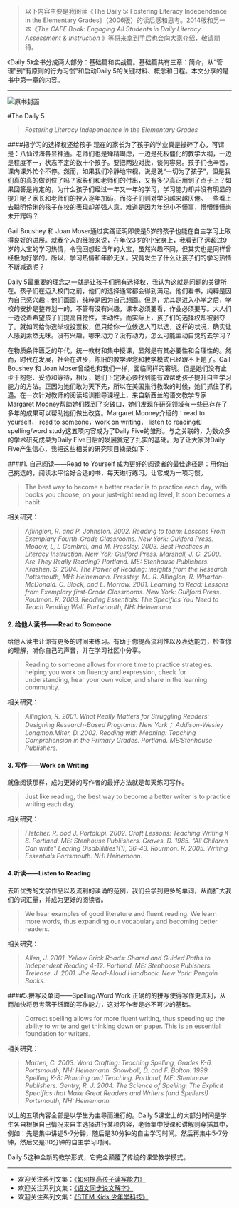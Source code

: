 >以下内容主要是我阅读《The Daily 5: Fostering Literacy Independence in the Elementary Grades》（2006版）的读后感和思考。2014版和另一本《*The CAFE Book: Engaging All Students in Daily Literacy Assessment & Instruction* 》等将来拿到手后也会向大家介绍，敬请期待。

《Daily 5》全书分成两大部分：基础篇和实战篇。基础篇共有三章：简介，从“管理”到“有原则的行为习惯”和启动Daily 5的关键材料、概念和日程。本文分享的是书中第一章的内容。

----

![*原书封面*](http://upload-images.jianshu.io/upload_images/275449-9b095a7c41261460.png?imageMogr2/auto-orient/strip%7CimageView2/2/w/1240)

#The Daily 5

>*Fostering Literacy Independence in the Elementary Grades* 

####把学习的选择权还给孩子
现在的家长为了孩子的学业真是操碎了心，可谓是：八仙过海各显神通。老师们也是殚精竭虑，一边是死板僵化的教学大纲，一边是程度不一，状态不定的数十个孩子。要把两边对拢，谈何容易。孩子们也辛苦，课内课外忙个不停。然而，如果我们冷静地审视，说是说“一切为了孩子”，但是我们真的真的做到位了吗？家长们和老师们的付出，又有多少真正用到了点子上？如果回答是肯定的，为什么孩子们经过一年又一年的学习，学习能力却并没有明显的提升呢？家长和老师们的投入逐年加码，而孩子们则对学习越来越厌倦。一些看上去聪明伶俐的孩子在校的表现却差强人意。难道是因为年纪小不懂事，懵懵懂懂尚未开窍吗？

Gail Boushey 和 Joan Moser通过实践证明即使是5岁的孩子也能在自主学习上取得良好的进展。就我个人的经验来说，在年仅3岁的小宝身上，我看到了远超过9岁的大宝的学习热情，令我回想起当年的大宝，虽然兴趣不同，但其实也是同样曾经极为好学的。所以，学习热情和年龄无关。究竟发生了什么让孩子们的学习热情不断减退呢？

Daily 5最重要的理念之一就是让孩子们拥有选择权，我认为这就是问题的关键所在。孩子们在迈入校门之前，他们的选择通常都会得到满足。他们看书，纯粹是因为自己感兴趣；他们画画，纯粹是因为自己想画。但是，尤其是进入小学之后，学校的安排是整齐划一的，不管有没有兴趣，课本必须要看，作业必须要写。大人们一边说着希望孩子们提高自觉性，主动性。而实际上，孩子们的选择权却被剥夺了。就如同给你选举权投票权，但只给你一位候选人可以选，这样的状况，确实让人感到索然无味。没有兴趣，哪来动力？没有动力，怎么可能主动自觉的去学习？

在物质条件匮乏的年代，统一教材和集中授课，显然是有其必要性和合理性的。然而，时代在发展，社会在进步，陈旧的教学理念和教学模式已经跟不上趟了。Gail Boushey 和 Joan Moser曾经也和我们一样，面临同样的窘境。但是她们没有止步于抱怨、妥协和等待，相反，她们下定决心要找到能有效帮助孩子提升自主学习能力的方法。正因为她们敢为天下先，所以在美国推行教改的时候，她们抓住了机遇。在一次针对教师的阅读培训指导课程上，来自新西兰的语文教学专家Margaret Mooney帮助她们找到了突破口，她们发现在研究领域有一些已存在了多年的成果可以帮助她们做出改变。Margaret Mooney介绍的：read to yourself， read to someone，work on writing， listen to reading和spelling/word study这五项内容成为了Daily Five的雏形。与之关联的，为数众多的学术研究成果为Daily Five日后的发展奠定了扎实的基础。为了让大家对Daily Five产生信心，我把这些相关的研究项目摘录如下：

####1. 自己阅读——Read to Yourself
成为更好的阅读者的最佳途径是：用你自己挑选的，阅读水平恰好合适的书，每天进行练习。让它成为一项习惯。
>The best way to become a better reader is to practice each day, with  books you choose, on your just-right reading level, It soon becomes a habit.

相关研究：
>*Aflinglon, R. and P. Johnston. 2002. Reading to team: Lessons From Exemplary Fourth-Grade Classrooms. New York: Guilford Press.
Moaow, L, L Gombrel, and M. Pressley. 2003. Best Practices in Literacy Instruction. New Yok: Guilford Press.
Marshall, J. C. 2000. Are They Really Reading? Portland. ME: Stenhouse Publishers.
Krashen. S. 2004. The Power of Reading: insights from the Research. Pottsmouth, MH: Heinemonn.
Presstey. M.. R. Allinglon, R. Wharton-McDonald. C. Block, ond L. Morrow. 2001. Learning to Read: Lessons from Exemplary first-Crade Classrooms. New York: Guilford Press.
Routmon. R. 2003. Reading Essentials: The Specifics You Need to Teach Reading Well. Portsmouth, NH: Helnemann.*

#### 2. 给他人读书——Read to Someone
给他人读书让你有更多的时间来练习。有助于你提高流利性以及表达能力，检查你的理解，听你自己的声音，并在学习社区中分享。
>Reading to someone allows for more time to practice strategies. helping you work on fluency and expression, check for understanding, hear your own voice, and share in the learning community.

相关研究：
>*Allington, R. 2001. What Really Matters  for Struggling Readers: Designing Research-Based Programs. New York；
Addison-Wesiey Longmon.Miter, D. 2002. Reoding with Meaning: Teaching Comprehension in the Primary Grades. Portland. ME:Stenhouse Publishers.*

#### 3. 写作——Work on Writing
就像阅读那样，成为更好的写作者的最好方法就是每天练习写作。
>Just like reading, the best way to become a better writer is to practice writing each day.

相关研究：
>*Fletcher. R. ood J. Portalupi. 2002. Croft Lessons: Teaching Writing K-8. Portland. ME: Stenhouse Publiishers.
Graves. D. 1985. “All Children Can write" Learing Disablilities1(1), 36-43.
Rourmon. R. 2005. Writing Essentials Portsmouth. NH: Heinemonn.*

#### 4.听读——Listen to Reading
去听优秀的文学作品以及流利的读诵的范例，我们会学到更多的单词，从而扩大我们的词汇量，并成为更好的阅读者。
>We hear examples of good literature and fluent reading. We learn more words, thus expanding our vocabulary and becoming better readers.

相关研究：
>*Allen, J. 2001. Yellow Brick Roads: Shared and Guided Paths to Independent Reading 4-12. Portlond. ME: Stenhoose Pubishers.
Trelease. J. 2001. Jhe Read-Aloud Handbook. New York: Penguin Books.*

####5.拼写及单词——Spelling/Word Work 
正确的的拼写使得写作更流利，从而加快将思考落于纸面的写作能力，这对写作者是必不可少的基础。
>Correct spelling allows for more fluent writing, thus speeding up the ability to write and get thinking down on paper. This is an essential foundation for writers. 

相关研究：
>*Marten, C. 2003. Word Crafting: Teaching Spelling, Grades K-6. Portsmouth, NH: Heinemann. 
Snowball, D. and F. Bolton. 1999. Spelling K-8: Planning and Teaching. Portland, ME: Stenhouse Publishers. 
Gentry, R. J. 2004. The Science of Spelling: The Explicit Specifics that Make Great Readers and Writers (and Spellers!) Portsmouth, NH: Heinemann.*

以上的五项内容全部是以学生为主导而进行的。Daily 5课堂上的大部分时间是学生各自根据自己情况来自主选择进行某项内容，老师集中授课和讲解则穿插其中，例如：先是集中讲述5-7分钟，随后是30分钟的自主学习时间。然后再集中5-7分钟，然后又是30分钟的自主学习时间。

Daily 5这种全新的教学形式，它完全颠覆了传统的课堂教学模式。

-------
* 欢迎关注系列文集：[《如何提高孩子读写能力》](http://www.jianshu.com/nb/8869173)
* 欢迎关注系列文集：[《语文同步说文解字》](http://www.jianshu.com/notebooks/6718880)
* 欢迎关注系列文集：[《STEM Kids 少年学科技》](http://www.jianshu.com/nb/10476879)
